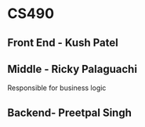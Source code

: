 # CS490
## Front End - Kush Patel
## Middle - Ricky Palaguachi
Responsible for business logic
## Backend- Preetpal Singh
